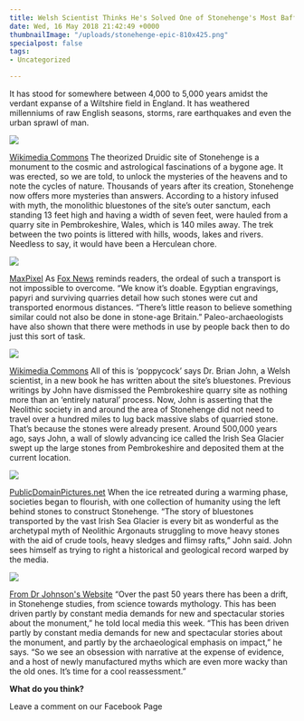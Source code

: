 ```yaml
---
title: Welsh Scientist Thinks He's Solved One of Stonehenge's Most Baffling Mysteries
date: Wed, 16 May 2018 21:42:49 +0000
thumbnailImage: "/uploads/stonehenge-epic-810x425.png"
specialpost: false
tags:
- Uncategorized

---
```

It has stood for somewhere between 4,000 to 5,000 years amidst the verdant expanse of a Wiltshire field in England. It has weathered millenniums of raw English seasons, storms, rare earthquakes and even the urban sprawl of man. 

![](http://newsattorneys.staging.wpengine.com/wp-content/uploads/2018/05/stonehenge-epic-1024x538.png) 

[Wikimedia Commons](https://commons.wikimedia.org/wiki/File:Stonehenge-2287980_960_720.jpg) The theorized Druidic site of Stonehenge is a monument to the cosmic and astrological fascinations of a bygone age. It was erected, so we are told, to unlock the mysteries of the heavens and to note the cycles of nature. Thousands of years after its creation, Stonehenge now offers more mysteries than answers. According to a history infused with myth, the monolithic bluestones of the site’s outer sanctum, each standing 13 feet high and having a width of seven feet, were hauled from a quarry site in Pembrokeshire, Wales, which is 140 miles away. The trek between the two points is littered with hills, woods, lakes and rivers.  Needless to say, it would have been a Herculean chore. 

![](http://newsattorneys.staging.wpengine.com/wp-content/uploads/2018/05/stonehenge-maxpixel-1024x768.jpg) 

[MaxPixel](https://www.maxpixel.net/Ancient-Sky-Stonehenge-Circle-2390793) As [Fox News](http://www.foxnews.com/science/2018/05/14/stonehenge-secret-revealed-scientist-suggests-new-theory-about-ancient-site.html) reminds readers, the ordeal of such a transport is not impossible to overcome. “We know it’s doable. Egyptian engravings, papyri and surviving quarries detail how such stones were cut and transported enormous distances. “There’s little reason to believe something similar could not also be done in stone-age Britain.” Paleo-archaeologists have also shown that there were methods in use by people back then to do just this sort of task. 

![](http://newsattorneys.staging.wpengine.com/wp-content/uploads/2018/05/stonehenge-druids-1024x768.png) 

[Wikimedia Commons](https://commons.wikimedia.org/wiki/File:Druids_celebrating_at_Stonehenge_(1).png) All of this is ‘poppycock’ says Dr. Brian John, a Welsh scientist, in a new book he has written about the site’s bluestones. Previous writings by John have dismissed the Pembrokeshire quarry site as nothing more than an ‘entirely natural’ process. Now, John is asserting that the Neolithic society in and around the area of Stonehenge did not need to travel over a hundred miles to lug back massive slabs of quarried stone. That’s because the stones were already present. Around 500,000 years ago, says John, a wall of slowly advancing ice called the Irish Sea Glacier swept up the large stones from Pembrokeshire and deposited them at the current location. 

![](http://newsattorneys.staging.wpengine.com/wp-content/uploads/2018/05/stonehenge-glacier-1024x736.jpg) 

[PublicDomainPictures.net](https://www.publicdomainpictures.net/en/view-image.php?image=15936&picture=tracy-arm-fjord-glacier) When the ice retreated during a warming phase, societies began to flourish, with one collection of humanity using the left behind stones to construct Stonehenge. “The story of bluestones transported by the vast Irish Sea Glacier is every bit as wonderful as the archetypal myth of Neolithic Argonauts struggling to move heavy stones with the aid of crude tools, heavy sledges and flimsy rafts,” John said. John sees himself as trying to right a historical and geological record warped by the media. 

![](http://newsattorneys.staging.wpengine.com/wp-content/uploads/2018/05/brian-johnson-1024x576.jpg) 

[From Dr Johnson's Website](https://brian-mountainman.blogspot.com/) “Over the past 50 years there has been a drift, in Stonehenge studies, from science towards mythology. This has been driven partly by constant media demands for new and spectacular stories about the monument,” he told local media this week. “This has been driven partly by constant media demands for new and spectacular stories about the monument, and partly by the archaeological emphasis on impact,” he says. “So we see an obsession with narrative at the expense of evidence, and a host of newly manufactured myths which are even more wacky than the old ones. It’s time for a cool reassessment.” 

**What do you think?** 

Leave a comment on our Facebook Page